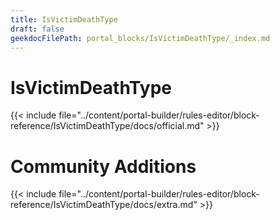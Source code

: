 ```yaml
---
title: IsVictimDeathType
draft: false
geekdocFilePath: portal_blocks/IsVictimDeathType/_index.md
---
```

# IsVictimDeathType
{{< include file="../content/portal-builder/rules-editor/block-reference/IsVictimDeathType/docs/official.md" >}}

# Community Additions

{{< include file="../content/portal-builder/rules-editor/block-reference/IsVictimDeathType/docs/extra.md" >}}